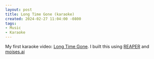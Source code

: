 ```yaml
---
layout: post
title: Long Time Gone (karaoke)
created: 2024-02-27 11:04:00 -0800
tags:
- Music
- Karaoke
---
```

My first karaoke video: [Long Time Gone][long-time-gone-karaoke]. I
built this using [REAPER][reaper] and [moises.ai][moises-ai]

[long-time-gone-karaoke]: https://youtu.be/phei8fI4fyE
[moises-ai]: https://moises.ai/
[reaper]: https://reaper.fm/
